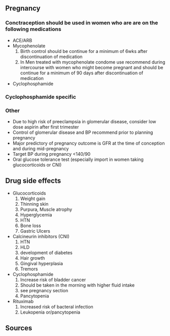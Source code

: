 ## **Pregnancy**
### Conctraception should be used in women who are are on the following medications
 * ACE/ARB
 * Mycophenolate
    1. Birth control should be continue for a minimum of 6wks after discontinuation of medication
    2. In Men treated with mycophenolate condome use recommend during intercourse with women who might become pregnant and should be continue for a minimum of 90 days after discontinuation of medication
 * Cyclophosphamide 
### Cyclophosphamide specific
### Other
 * Due to high risk of preeclampsia in glomerular disease, consider low dose aspirin after first trimester
 * Control of glomerular disease and BP recommend prior to planning pregnancy
 * Major predictory of pregnancy outcome is GFR at the time of conception and during mid-pregnancy
 * Target BP during pregnancy <140/90
 * Oral glucose tolerance test (especially import in women taking glucocorticoids or CNI) 
## **Drug side effects**
 * Glucocorticoids
    1. Weight gain
    2. Thinning skin
    3. Purpura, Muscle atrophy
    4. Hyperglycemia
    5. HTN
    6. Bone loss
    7. Gastric Ulcers
 * Calcineurin inhibitors (CNI)
    1. HTN
    2. HLD
    3. development of diabetes
    4. Hair growth
    5. Gingival hyperplasia
    6. Tremors
 * Cyclophosphamide
    1. Increase risk of bladder cancer
    2. Should be taken in the morning with higher fluid intake
    3. see pregnancy section
    4. Pancytopenia
 * Rituximab
    1. Increased risk of bacteral infection
    2. Leukopenia or/pancytopenia
## **Sources**

